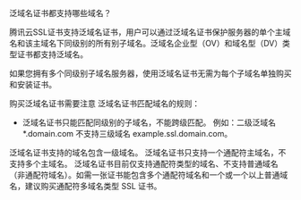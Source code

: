 泛域名证书都支持哪些域名？

腾讯云SSL证书支持泛域名证书，用户可以通过泛域名证书保护服务器的单个主域名和该主域名下同级别的所有别子域名。泛域名企业型（OV）和域名型（DV）类型证书都支持泛域名。

如果您拥有多个同级别子域名服务器，使用泛域名证书无需为每个子域名单独购买和安装证书。

购买泛域名证书需要注意 泛域名证书匹配域名的规则：
- 泛域名证书只能匹配同级别的子域名，不能跨级匹配。
例如：二级泛域名 *.domain.com 不支持三级域名 example.ssl.domain.com。

泛域名证书支持的域名包含一级域名。
泛域名证书只支持一个通配符主域名，不支持多个主域名。
泛域名证书目前仅支持通配符类型的域名、不支持普通域名（非通配符域名）。如需一张证书能包含多个通配符域名和一个或一个以上普通域名，建议购买通配符多域名类型 SSL 证书。